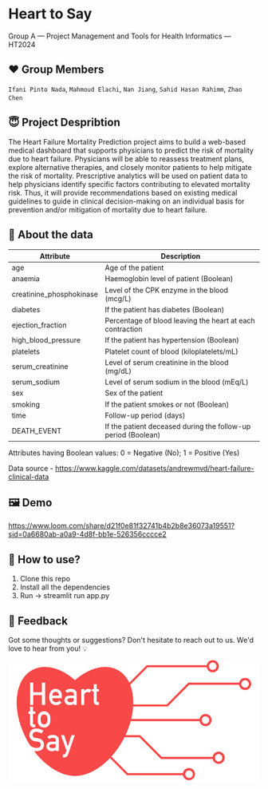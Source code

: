  Heart to Say 
==============================================
Group A — Project Management and Tools for Health Informatics — HT2024

## :heart: Group Members
`Ifani Pinto Nada`, `Mahmoud Elachi`, `Nan Jiang`, `Sahid Hasan Rahimm`, `Zhao Chen`  
## :innocent: Project Despribtion
The Heart Failure Mortality Prediction project aims to build a web-based medical dashboard that supports physicians to predict the risk of mortality due to heart failure. Physicians will be able to reassess treatment plans, explore alternative therapies, and closely monitor patients to help mitigate the risk of mortality. Prescriptive analytics will be used on patient data to help physicians identify specific factors contributing to elevated mortality risk. Thus, it will provide recommendations based on existing medical guidelines to guide in clinical decision-making on an individual basis for prevention and/or mitigation of mortality due to heart failure.

## :key: About the data 
| Attribute                | Description                                                    |
|--------------------------|----------------------------------------------------------------|
| age                      | Age of the patient                                             |
| anaemia                  | Haemoglobin level of patient (Boolean)                         |
| creatinine_phosphokinase | Level of the CPK enzyme in the blood (mcg/L)                   |
| diabetes                 | If the patient has diabetes (Boolean)                          |
| ejection_fraction        | Percentage of blood leaving the heart at each contraction      |
| high_blood_pressure      | If the patient has hypertension (Boolean)                      |
| platelets                | Platelet count of blood (kiloplatelets/mL)                     |
| serum_creatinine         | Level of serum creatinine in the blood (mg/dL)                 |
| serum_sodium             | Level of serum sodium in the blood (mEq/L)                     |
| sex                      | Sex of the patient                                             |
| smoking                  | If the patient smokes or not (Boolean)                         |
| time                     | Follow-up period (days)                                        |
| DEATH_EVENT              | If the patient deceased during the follow-up period (Boolean)  |

Attributes having Boolean values: 0 = Negative (No); 1 = Positive (Yes)

Data source - https://www.kaggle.com/datasets/andrewmvd/heart-failure-clinical-data

## :framed_picture: Demo

https://www.loom.com/share/d21f0e81f32741b4b2b8e36073a19551?sid=0a6680ab-a0a9-4d8f-bb1e-526356cccce2

## :dizzy: How to use?
<ol>
<li>Clone this repo</li>
<li>Install all the dependencies</li>
<li>Run -> streamlit run app.py</li>
</ol>

## 💌 Feedback
Got some thoughts or suggestions? Don't hesitate to reach out to us. We'd love to hear from you! 💡


![Logo](assets/heart_to_say.png)
